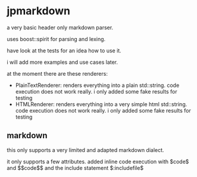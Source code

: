 # jpmarkdown

a very basic header only markdown parser.

uses boost::spirit for parsing and lexing.

have look at the tests for an idea how to use it.

i will add more examples and use cases later.

at the moment there are these renderers:
- PlainTextRenderer: renders everything into a plain std::string. code execution does not work really. i only added some fake results for testing
- HTMLRenderer: renders everything into a very simple html std::string. code execution does not work really. i only added some fake results for testing

## markdown

this only supports a very limited and adapted markdown dialect.

it only supports a few attributes.
added inline code execution with \$code\$ and \$\$code\$\$ and the include statement \$:includefile\$
